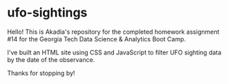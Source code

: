 # ufo-sightings

Hello! This is Akadia's repository for the completed homework assignment #14 for the Georgia Tech Data Science & Analytics Boot Camp.

I've built an HTML site using CSS and JavaScript to filter UFO sighting data by the date of the observance.

Thanks for stopping by!
